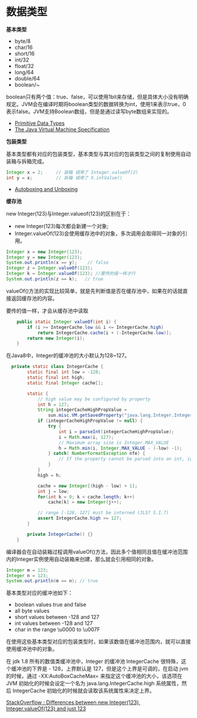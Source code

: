 
# 数据类型

**基本类型**

- byte/8
- char/16
- short/16
- int/32
- float/32
- long/64
- double/64
- boolean/~

boolean只有两个值：true、false，可以使用1bit来存储，但是具体大小没有明确规定。JVM会在编译时期将boolean类型的数据转换为int，使用1来表示true，0表示false。JVM支持Boolean数组，但是是通过读写byte数组来实现的。

- [Primitive Data Types](https://docs.oracle.com/javase/tutorial/java/nutsandbolts/datatypes.html)
- [The Java Virtual Machine Specification](https://docs.oracle.com/javase/specs/jvms/se8/jvms8.pdf)

**包装类型**

基本类型都有对应的包装类型，基本类型与其对应的包装类型之间的复制使用自动装箱与拆箱完成。

```java
Integer x = 2;     // 装箱 调用了 Integer.valueOf(2)
int y = x;         // 拆箱 调用了 X.intValue()
```

- [Autoboxing and Unboxing](https://docs.oracle.com/javase/tutorial/java/data/autoboxing.html)


**缓存池**

new Integer(123)与Integer.valueof(123)的区别在于：

- new Integer(123)每次都会新建一个对象;
- Integer.valueOf(123)会使用缓存池中的对象，多次调用会取得同一对象的引用。

```java
Integer x = new Integer(123);
Integer y = new Integer(123);
System.out.println(x == y);    // false
Integer z = Integer.valueOf(123); 
Integer k = Integer.valueOf(123); //要传的值一样才行
System.out.println(z == k);   // true
```
valueOf()方法的实现比较简单，就是先判断值是否在缓存池中，如果在的话就直接返回缓存池的内容。

要传的值一样，才会从缓存池中读取

```java
    public static Integer valueOf(int i) {
        if (i >= IntegerCache.low && i <= IntegerCache.high)
            return IntegerCache.cache[i + (-IntegerCache.low)];
        return new Integer(i);
    }
```

在Java8中，Integer的缓冲池的大小默认为128~127。

```java
  private static class IntegerCache {
        static final int low = -128;
        static final int high;
        static final Integer cache[];

        static {
            // high value may be configured by property
            int h = 127;
            String integerCacheHighPropValue =
                sun.misc.VM.getSavedProperty("java.lang.Integer.IntegerCache.high");
            if (integerCacheHighPropValue != null) {
                try {
                    int i = parseInt(integerCacheHighPropValue);
                    i = Math.max(i, 127);
                    // Maximum array size is Integer.MAX_VALUE
                    h = Math.min(i, Integer.MAX_VALUE - (-low) -1);
                } catch( NumberFormatException nfe) {
                    // If the property cannot be parsed into an int, ignore it.
                }
            }
            high = h;

            cache = new Integer[(high - low) + 1];
            int j = low;
            for(int k = 0; k < cache.length; k++)
                cache[k] = new Integer(j++);

            // range [-128, 127] must be interned (JLS7 5.1.7)
            assert IntegerCache.high >= 127;
        }

        private IntegerCache() {}
    }

```

编译器会在自动装箱过程调用valueOf()方法，因此多个值相同且值在缓冲池范围内的Integer实例使用自动装箱来创建，那么就会引用相同的对象。

```java
Integer m = 123;
Integer n = 123;
System.out.println(m == n); // true
```

基本类型对应的缓冲池如下：

- boolean values true and false
- all byte values
- short values between -128 and 127
- int values between -128 and 127
- char in the range \u0000 to \u007F

在使用这些基本类型对应的包装类型时，如果该数值在缓冲池范围内，就可以直接使用缓冲池中的对象。


在 jdk 1.8 所有的数值类缓冲池中，Integer 的缓冲池 IntegerCache 很特殊，这个缓冲池的下界是 - 128，上界默认是 127，但是这个上界是可调的，在启动 jvm 的时候，通过 -XX:AutoBoxCacheMax=<size> 来指定这个缓冲池的大小，该选项在 JVM 初始化的时候会设定一个名为 java.lang.IntegerCache.high 系统属性，然后 IntegerCache 初始化的时候就会读取该系统属性来决定上界。

[StackOverflow : Differences between new Integer(123), Integer.valueOf(123) and just 123](https://stackoverflow.com/questions/9030817/differences-between-new-integer123-integer-valueof123-and-just-123)